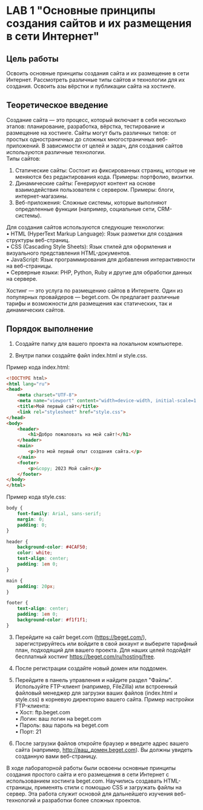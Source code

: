 # LAB 1 "Основные принципы создания сайтов и их размещения в сети Интернет"

## Цель работы
Освоить основные принципы создания сайта и их размещение в сети Интернет. Рассмотреть различные типы сайтов и технологии для их создания. Освоить азы вёрстки и публикации сайта на хостинге.

## Теоретическое введение
Создание сайта — это процесс, который включает в себя несколько этапов: планирование, разработка, вёрстка, тестирование и размещение на хостинге. Сайты могут быть различных типов: от простых одностраничных до сложных многостраничных веб-приложений. В зависимости от целей и задач, для создания сайтов используются различные технологии.  
Типы сайтов:
1. Статические сайты: Состоит из фиксированных страниц, которые не меняются без редактирования кода. Примеры: портфолио, визитки.
2. Динамические сайты: Генерируют контент на основе взаимодействия пользователя с сервером. Примеры: блоги, интернет-магазины.
3. Веб-приложения: Сложные системы, которые выполняют определенные функции (например, социальные сети, CRM-системы).
  
Для создания сайтов используются следующие технологии:  
• HTML (HyperText Markup Language): Язык разметки для создания структуры веб-страниц.  
• CSS (Cascading Style Sheets): Язык стилей для оформления и визуального представления HTML-документов.  
• JavaScript: Язык программирования для добавления интерактивности на веб-страницы.  
• Серверные языки: PHP, Python, Ruby и другие для обработки данных на сервере.  

Хостинг — это услуга по размещению сайтов в Интернете. Один из популярных провайдеров — beget.com. Он предлагает различные тарифы и возможности для размещения как статических, так и динамических сайтов.

## Порядок выполнение
1. Создайте папку для вашего проекта на локальном компьютере.

2. Внутри папки создайте файл index.html и style.css.

Пример кода index.html:
```html
<!DOCTYPE html>
<html lang="ru">
<head>
    <meta charset="UTF-8">
    <meta name="viewport" content="width=device-width, initial-scale=1.0">
    <title>Мой первый сайт</title>
    <link rel="stylesheet" href="style.css">
</head>
<body>
    <header>
        <h1>Добро пожаловать на мой сайт!</h1>
    </header>
    <main>
        <p>Это мой первый опыт создания сайта.</p>
    </main>
    <footer>
        <p>&copy; 2023 Мой сайт</p>
    </footer>
</body>
</html>
```
Пример кода style.css:
```css
body {
    font-family: Arial, sans-serif;
    margin: 0;
    padding: 0;
}

header {
    background-color: #4CAF50;
    color: white;
    text-align: center;
    padding: 1em 0;
}

main {
    padding: 20px;
}

footer {
    text-align: center;
    padding: 1em 0;
    background-color: #f1f1f1;
}
```
3. Перейдите на сайт beget.com (https://beget.com/), зарегистрируйтесь или войдите в свой аккаунт и выберите тарифный план, подходящий для вашего проекта. Для наших целей подойдёт бесплатный хостинг https://beget.com/ru/hosting/free.
4. После регистрации создайте новый домен или поддомен.

5. Перейдите в панель управления и найдите раздел "Файлы". Используйте FTP-клиент (например, FileZilla) или встроенный файловый менеджер для загрузки ваших файлов (index.html и style.css) в корневую директорию вашего сайта. Пример настройки FTP-клиента:  
  • Хост: ftp.beget.com  
  • Логин: ваш логин на beget.com  
  • Пароль: ваш пароль на beget.com  
  • Порт: 21  
6. После загрузки файлов откройте браузер и введите адрес вашего сайта (например, http://ваш_домен.beget.com). Вы должны увидеть созданную вами веб-страницу.

В ходе лабораторной работы были освоены основные принципы создания простого сайта и его размещения в сети Интернет с использованием хостинга beget.com. Научились создавать HTML-страницы, применять стили с помощью CSS и загружать файлы на сервер. Эта работа служит основой для дальнейшего изучения веб-технологий и разработки более сложных проектов.

